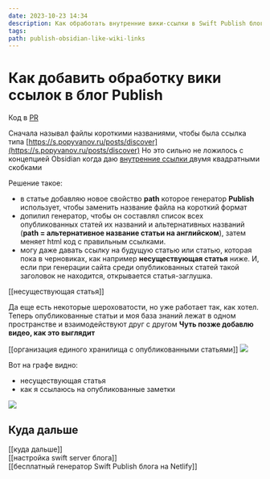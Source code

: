 ```yaml
---
date: 2023-10-23 14:34
description: Как обработать внутренние вики-ссылки в Swift Publish блоге, одновременно используя короткие названия типа "posts/my-article"
tags: 
path: publish-obsidian-like-wiki-links
---
```

# Как добавить обработку вики ссылок в блог Publish

Код в [PR](https://github.com/flyer2001/myBlog/commit/7c85dce93172c791511eda09cd586cb0ad1c99a4)

Сначала называл  файлы короткими названиями, чтобы была  ссылка типа [https://s.popyvanov.ru/posts/discover](https://s.popyvanov.ru/posts/discover)
Но это сильно не ложилось с концепцией Obsidian когда даю [внутренние ссылки ](https://publish.obsidian.md/help-ru/Руководства/Создание+внутренних+ссылок) двумя квадратными скобками 

Решение такое:
- в статье добавляю новое свойство **path** которое генератор **Publish** использует, чтобы заменить название файла на короткий формат
- допилил генератор, чтобы он составлял список всех опубликованных статей их названий и альтернативных названий (**path = альтернативное название статьи на английском**), затем меняет html код с правильным ссылками.
- могу даже давать ссылку на будущую статью или статью, которая пока в черновиках, как например **несуществующая статья** ниже. И, если при генерации сайта среди опубликованных статей такой заголовок не находится, открывается статья-заглушка. 


[[несуществующая статья]] 

Да еще есть некоторые шероховатости, но уже работает так, как хотел. 
Теперь опубликованные статьи и моя база знаний лежат в одном пространстве и взаимодействуют друг с другом 
**Чуть позже добавлю видео, как это выглядит**

[[организация единого хранилища с опубликованными статьями]]
![](https://habrastorage.org/webt/pw/lc/eg/pwlcegtss0rrtch2mk_gnf99ala.png)

Вот на графе видно:
- несуществующая статья
- как я ссылаюсь на опубликованные заметки 


![](https://habrastorage.org/webt/i8/it/zr/i8itzr19-zdqkex7r4khvip-dby.png)

## Куда дальше
[[куда дальше]]  
[[настройка swift server блога]]  
[[бесплатный генератор Swift Publish блога на Netlify]]

